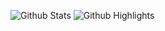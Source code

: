 ![Github Stats](https://greptile-stats.vercel.app/api/widget/lucasgserra/stats)
![Github Highlights](https://greptile-stats.vercel.app/api/widget/lucasgserra/highlights)
